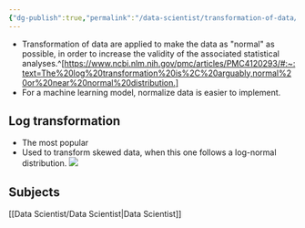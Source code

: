 ```yaml
---
{"dg-publish":true,"permalink":"/data-scientist/transformation-of-data/","created":"2023-11-11T20:59:12.902+01:00","updated":"2024-03-02T15:12:05.200+01:00"}
---
```



- Transformation of data are applied to make the data as "normal" as possible, in order to increase the validity of the associated statistical analyses.^[https://www.ncbi.nlm.nih.gov/pmc/articles/PMC4120293/#:~:text=The%20log%20transformation%20is%2C%20arguably,normal%20or%20near%20normal%20distribution.] 
- For a machine learning model, normalize data is easier to implement.

## Log transformation
- The most popular
- Used to transform skewed data, when this one follows a log-normal distribution.
![](https://i.imgur.com/HU0LlJq.png)


## Subjects
[[Data Scientist/Data Scientist\|Data Scientist]]
